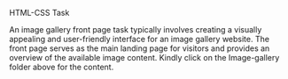 HTML-CSS Task

An image gallery front page task typically involves creating a visually appealing and user-friendly interface for an image gallery website. The front page serves as the main landing page for visitors and provides an overview of the available image content. Kindly click on the Image-gallery folder above for the content.
